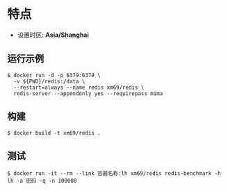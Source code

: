# 特点

* 设置时区: **Asia/Shanghai**

## 运行示例

```
$ docker run -d -p 6379:6379 \
  -v ${PWD}/redis:/data \
  --restart=always --name redis xm69/redis \
  redis-server --appendonly yes --requirepass mima
```

## 构建

```
$ docker build -t xm69/redis .
```

## 测试

```
$ docker run -it --rm --link 容器名称:lh xm69/redis redis-benchmark -h lh -a 密码 -q -n 100000
```
